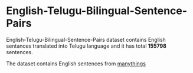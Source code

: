 # English-Telugu-Bilingual-Sentence-Pairs

English-Telugu-Bilingual-Sentence-Pairs dataset contains English sentances translated into Telugu language and it has total **155798** sentences. 

The dataset contains English sentences from [manythings](http://www.manythings.org/anki/)
